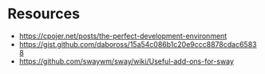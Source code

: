 # Resources
- https://cpojer.net/posts/the-perfect-development-environment
- https://gist.github.com/daboross/15a54c086b1c20e9ccc8878cdac65838
- https://github.com/swaywm/sway/wiki/Useful-add-ons-for-sway
